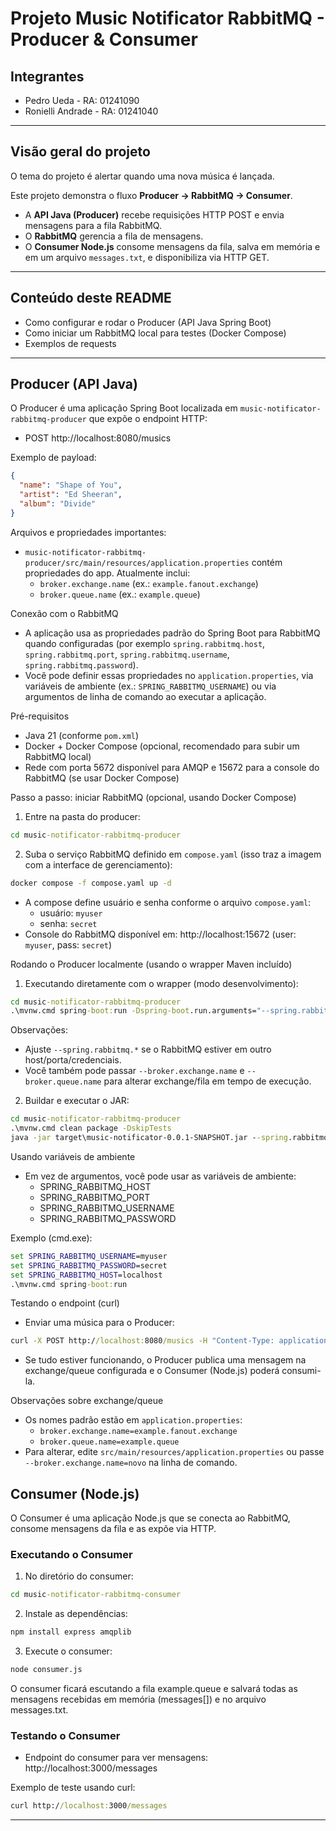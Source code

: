 # Projeto Music Notificator RabbitMQ - Producer & Consumer

## Integrantes
- Pedro Ueda - RA: 01241090
- Ronielli Andrade - RA: 01241040

---

## Visão geral do projeto
O tema do projeto é alertar quando uma nova música é lançada.

Este projeto demonstra o fluxo **Producer → RabbitMQ → Consumer**.
- A **API Java (Producer)** recebe requisições HTTP POST e envia mensagens para a fila RabbitMQ.
- O **RabbitMQ** gerencia a fila de mensagens.
- O **Consumer Node.js** consome mensagens da fila, salva em memória e em um arquivo `messages.txt`, e disponibiliza via HTTP GET.

---

## Conteúdo deste README
- Como configurar e rodar o Producer (API Java Spring Boot)
- Como iniciar um RabbitMQ local para testes (Docker Compose)
- Exemplos de requests

---

## Producer (API Java)

O Producer é uma aplicação Spring Boot localizada em `music-notificator-rabbitmq-producer` que expõe o endpoint HTTP:

- POST http://localhost:8080/musics

Exemplo de payload:
```json
{
  "name": "Shape of You",
  "artist": "Ed Sheeran",
  "album": "Divide"
}
```

Arquivos e propriedades importantes:
- `music-notificator-rabbitmq-producer/src/main/resources/application.properties` contém propriedades do app. Atualmente inclui:
  - `broker.exchange.name` (ex.: `example.fanout.exchange`)
  - `broker.queue.name` (ex.: `example.queue`)

Conexão com o RabbitMQ
- A aplicação usa as propriedades padrão do Spring Boot para RabbitMQ quando configuradas (por exemplo `spring.rabbitmq.host`, `spring.rabbitmq.port`, `spring.rabbitmq.username`, `spring.rabbitmq.password`).
- Você pode definir essas propriedades no `application.properties`, via variáveis de ambiente (ex.: `SPRING_RABBITMQ_USERNAME`) ou via argumentos de linha de comando ao executar a aplicação.

Pré-requisitos
- Java 21 (conforme `pom.xml`)
- Docker + Docker Compose (opcional, recomendado para subir um RabbitMQ local)
- Rede com porta 5672 disponível para AMQP e 15672 para a console do RabbitMQ (se usar Docker Compose)

Passo a passo: iniciar RabbitMQ (opcional, usando Docker Compose)
1. Entre na pasta do producer:

```cmd
cd music-notificator-rabbitmq-producer
```

2. Suba o serviço RabbitMQ definido em `compose.yaml` (isso traz a imagem com a interface de gerenciamento):

```cmd
docker compose -f compose.yaml up -d
```

- A compose define usuário e senha conforme o arquivo `compose.yaml`:
  - usuário: `myuser`
  - senha: `secret`
- Console do RabbitMQ disponível em: http://localhost:15672 (user: `myuser`, pass: `secret`)

Rodando o Producer localmente (usando o wrapper Maven incluído)

1) Executando diretamente com o wrapper (modo desenvolvimento):

```cmd
cd music-notificator-rabbitmq-producer
.\mvnw.cmd spring-boot:run -Dspring-boot.run.arguments="--spring.rabbitmq.host=localhost --spring.rabbitmq.port=5672 --spring.rabbitmq.username=myuser --spring.rabbitmq.password=secret"
```

Observações:
- Ajuste `--spring.rabbitmq.*` se o RabbitMQ estiver em outro host/porta/credenciais.
- Você também pode passar `--broker.exchange.name` e `--broker.queue.name` para alterar exchange/fila em tempo de execução.

2) Buildar e executar o JAR:

```cmd
cd music-notificator-rabbitmq-producer
.\mvnw.cmd clean package -DskipTests
java -jar target\music-notificator-0.0.1-SNAPSHOT.jar --spring.rabbitmq.host=localhost --spring.rabbitmq.username=myuser --spring.rabbitmq.password=secret
```

Usando variáveis de ambiente
- Em vez de argumentos, você pode usar as variáveis de ambiente:
  - SPRING_RABBITMQ_HOST
  - SPRING_RABBITMQ_PORT
  - SPRING_RABBITMQ_USERNAME
  - SPRING_RABBITMQ_PASSWORD

Exemplo (cmd.exe):

```cmd
set SPRING_RABBITMQ_USERNAME=myuser
set SPRING_RABBITMQ_PASSWORD=secret
set SPRING_RABBITMQ_HOST=localhost
.\mvnw.cmd spring-boot:run
```

Testando o endpoint (curl)
- Enviar uma música para o Producer:

```cmd
curl -X POST http://localhost:8080/musics -H "Content-Type: application/json" -d "{\"name\":\"Shape of You\",\"artist\":\"Ed Sheeran\",\"album\":\"Divide\"}"
```

- Se tudo estiver funcionando, o Producer publica uma mensagem na exchange/queue configurada e o Consumer (Node.js) poderá consumi-la.

Observações sobre exchange/queue
- Os nomes padrão estão em `application.properties`:
  - `broker.exchange.name=example.fanout.exchange`
  - `broker.queue.name=example.queue`
- Para alterar, edite `src/main/resources/application.properties` ou passe `--broker.exchange.name=novo` na linha de comando.

## Consumer (Node.js)

O Consumer é uma aplicação Node.js que se conecta ao RabbitMQ, consome mensagens da fila e as expõe via HTTP.

### Executando o Consumer

1. No diretório do consumer:

```cmd
cd music-notificator-rabbitmq-consumer
```

2. Instale as dependências:

```cmd
npm install express amqplib
```

3. Execute o consumer:

```cmd
node consumer.js
```

O consumer ficará escutando a fila example.queue e salvará todas as mensagens recebidas em memória (messages[]) e no arquivo messages.txt.

### Testando o Consumer

- Endpoint do consumer para ver mensagens: http://localhost:3000/messages

Exemplo de teste usando curl:

```cmd
curl http://localhost:3000/messages
```

---
